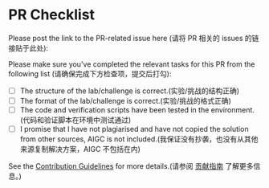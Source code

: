 # PR Checklist

Please post the link to the PR-related issue here (请将 PR 相关的 issues 的链接贴于此处):

Please make sure you've completed the relevant tasks for this PR from the following list (请确保完成下方检查项，提交后打勾):

- [ ] The structure of the lab/challenge is correct.(实验/挑战的结构正确)
- [ ] The format of the lab/challenge is correct.(实验/挑战的格式正确)
- [ ] The code and verification scripts have been tested in the environment.(代码和验证脚本在环境中测试通过)
- [ ] I promise that I have not plagiarised and have not copied the solution from other sources, AIGC is not included.(我保证没有抄袭，也没有从其他来源复制解决方案，AIGC 不包括在内)

See the [Contribution Guidelines](https://labex-docs.vercel.app/) for more details.(请参阅 [贡献指南](https://labex-docs.vercel.app/) 了解更多信息。)

